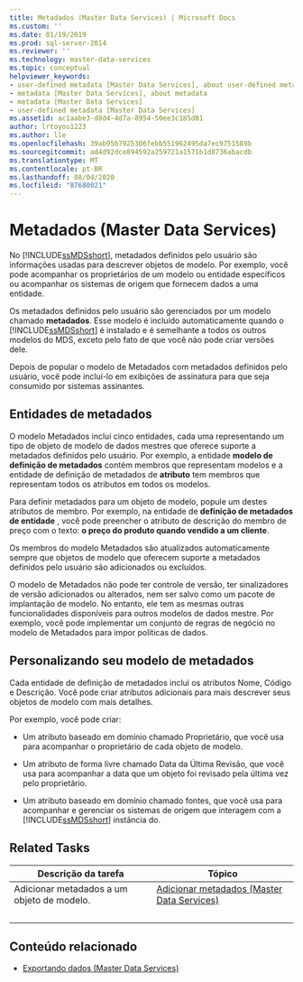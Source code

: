 ```yaml
---
title: Metadados (Master Data Services) | Microsoft Docs
ms.custom: ''
ms.date: 01/19/2019
ms.prod: sql-server-2014
ms.reviewer: ''
ms.technology: master-data-services
ms.topic: conceptual
helpviewer_keywords:
- user-defined metadata [Master Data Services], about user-defined metadata
- metadata [Master Data Services], about metadata
- metadata [Master Data Services]
- user-defined metadata [Master Data Services]
ms.assetid: ac1aabe3-d8d4-4d7a-8954-50ee3c185d81
author: lrtoyou1223
ms.author: lle
ms.openlocfilehash: 39ab95b7925306febb551962495da7ec9751589b
ms.sourcegitcommit: ad4d92dce894592a259721a1571b1d8736abacdb
ms.translationtype: MT
ms.contentlocale: pt-BR
ms.lasthandoff: 08/04/2020
ms.locfileid: "87680021"
---
```

# <a name="metadata-master-data-services"></a>Metadados (Master Data Services)
  No [!INCLUDE[ssMDSshort](../includes/ssmdsshort-md.md)], metadados definidos pelo usuário são informações usadas para descrever objetos de modelo. Por exemplo, você pode acompanhar os proprietários de um modelo ou entidade específicos ou acompanhar os sistemas de origem que fornecem dados a uma entidade.  
  
 Os metadados definidos pelo usuário são gerenciados por um modelo chamado **metadados**. Esse modelo é incluído automaticamente quando o [!INCLUDE[ssMDSshort](../includes/ssmdsshort-md.md)] é instalado e é semelhante a todos os outros modelos do MDS, exceto pelo fato de que você não pode criar versões dele.  
  
 Depois de popular o modelo de Metadados com metadados definidos pelo usuário, você pode incluí-lo em exibições de assinatura para que seja consumido por sistemas assinantes.  
  
## <a name="metadata-entities"></a>Entidades de metadados  
 O modelo Metadados inclui cinco entidades, cada uma representando um tipo de objeto de modelo de dados mestres que oferece suporte a metadados definidos pelo usuário. Por exemplo, a entidade **modelo de definição de metadados** contém membros que representam modelos e a entidade de definição de metadados de **atributo** tem membros que representam todos os atributos em todos os modelos.  
  
 Para definir metadados para um objeto de modelo, popule um destes atributos de membro. Por exemplo, na entidade de **definição de metadados de entidade** , você pode preencher o atributo de descrição do membro de preço com o texto: **o preço do produto quando vendido a um cliente**.  
  
 Os membros do modelo Metadados são atualizados automaticamente sempre que objetos de modelo que oferecem suporte a metadados definidos pelo usuário são adicionados ou excluídos.  
  
 O modelo de Metadados não pode ter controle de versão, ter sinalizadores de versão adicionados ou alterados, nem ser salvo como um pacote de implantação de modelo. No entanto, ele tem as mesmas outras funcionalidades disponíveis para outros modelos de dados mestre. Por exemplo, você pode implementar um conjunto de regras de negócio no modelo de Metadados para impor políticas de dados.  
  
## <a name="customizing-your-metadata-model"></a>Personalizando seu modelo de metadados  
 Cada entidade de definição de metadados inclui os atributos Nome, Código e Descrição. Você pode criar atributos adicionais para mais descrever seus objetos de modelo com mais detalhes.  
  
 Por exemplo, você pode criar:  
  
-   Um atributo baseado em domínio chamado Proprietário, que você usa para acompanhar o proprietário de cada objeto de modelo.  
  
-   Um atributo de forma livre chamado Data da Última Revisão, que você usa para acompanhar a data que um objeto foi revisado pela última vez pelo proprietário.  
  
-   Um atributo baseado em domínio chamado fontes, que você usa para acompanhar e gerenciar os sistemas de origem que interagem com a [!INCLUDE[ssMDSshort](../includes/ssmdsshort-md.md)] instância do.  
  
## <a name="related-tasks"></a>Related Tasks  
  
|Descrição da tarefa|Tópico|  
|----------------------|-----------|  
|Adicionar metadados a um objeto de modelo.|[Adicionar metadados &#40;Master Data Services&#41;](add-metadata-master-data-services.md)
|&nbsp;|&nbsp;|
  
## <a name="related-content"></a>Conteúdo relacionado  
  
-   [Exportando dados &#40;Master Data Services&#41;](overview-exporting-data-master-data-services.md)  
  
  
